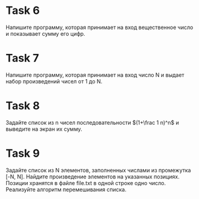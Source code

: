 # Task 6
Напишите программу, которая принимает на вход вещественное число и показывает сумму его цифр.
# Task 7
Напишите программу, которая принимает на вход число N и выдает набор произведений чисел от 1 до N.
# Task 8
Задайте список из n чисел последовательности $(1+\frac 1 n)^n$ и выведите на экран их сумму.
# Task 9
Задайте список из N элементов, заполненных числами из промежутка [-N, N]. Найдите произведение элементов на указанных позициях. Позиции хранятся в файле file.txt в одной строке одно число.
Реализуйте алгоритм перемешивания списка.